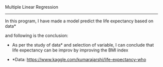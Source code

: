 Multiple Linear Regression
<hr>

In this program, I have made a model predict the life expectancy based on data*

and following is the conclusion:

* As per the study of data* and selection of variable, I can conclude that life expectancy can be improv by improving the BMI index

* *Data: https://www.kaggle.com/kumarajarshi/life-expectancy-who